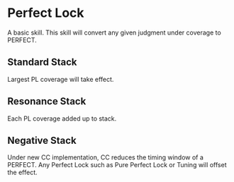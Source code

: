 # Perfect Lock

A basic skill. This skill will convert any given judgment under coverage to PERFECT.

## Standard Stack

Largest PL coverage will take effect.

## Resonance Stack

Each PL coverage added up to stack.

## Negative Stack

Under new CC implementation, CC reduces the timing window of a PERFECT. Any Perfect Lock such as Pure Perfect Lock or Tuning will offset the effect.